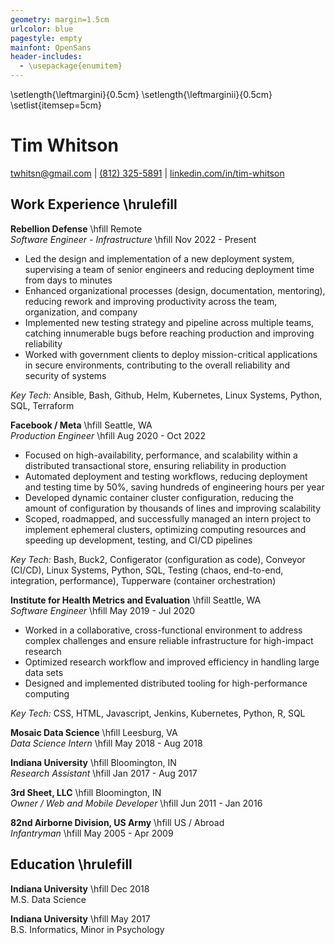 ```yaml
---
geometry: margin=1.5cm
urlcolor: blue
pagestyle: empty
mainfont: OpenSans
header-includes:
  - \usepackage{enumitem}
---
```

\setlength{\leftmargini}{0.5cm}
\setlength{\leftmarginii}{0.5cm}
\setlist{itemsep=5cm} 

# Tim Whitson
[twhitsn@gmail.com](mailto:twhitsn@gmail.com) | [(812) 325-5891](tel:8123255891) | [linkedin.com/in/tim-whitson](https://linkedin.com/in/tim-whitson)

## Work Experience \hrulefill

**Rebellion Defense** \hfill Remote  
*Software Engineer - Infrastructure* \hfill Nov 2022 - Present

- Led the design and implementation of a new deployment system, supervising a team of senior engineers and reducing deployment time from days to minutes
- Enhanced organizational processes (design, documentation, mentoring), reducing rework and improving productivity across the team, organization, and company
- Implemented new testing strategy and pipeline across multiple teams, catching innumerable bugs before reaching production and improving reliability
- Worked with government clients to deploy mission-critical applications in secure environments, contributing to the overall reliability and security of systems

*Key Tech:* Ansible, Bash, Github, Helm, Kubernetes, Linux Systems, Python, SQL, Terraform
<br>  

**Facebook / Meta** \hfill Seattle, WA   
*Production Engineer* \hfill Aug 2020 - Oct 2022  

- Focused on high-availability, performance, and scalability within a distributed transactional store, ensuring reliability in production
- Automated deployment and testing workflows, reducing deployment and testing time by 50%, saving hundreds of engineering hours per year
- Developed dynamic container cluster configuration, reducing the amount of configuration by thousands of lines and improving scalability
- Scoped, roadmapped, and successfully managed an intern project to implement ephemeral clusters, optimizing computing resources and speeding up development, testing, and CI/CD pipelines

*Key Tech:* Bash, Buck2, Configerator (configuration as code), Conveyor (CI/CD), Linux Systems, Python, SQL, Testing (chaos, end-to-end, integration, performance), Tupperware (container orchestration)
<br>  
 
**Institute for Health Metrics and Evaluation** \hfill Seattle, WA  
*Software Engineer* \hfill May 2019 - Jul 2020  

- Worked in a collaborative, cross-functional environment to address complex challenges and ensure reliable infrastructure for high-impact research
- Optimized research workflow and improved efficiency in handling large data sets
- Designed and implemented distributed tooling for high-performance computing

*Key Tech:* CSS, HTML, Javascript, Jenkins, Kubernetes, Python, R, SQL
<br>  

**Mosaic Data Science** \hfill Leesburg, VA  
*Data Science Intern* \hfill May 2018 - Aug 2018     

**Indiana University** \hfill Bloomington, IN  
*Research Assistant* \hfill Jan 2017 - Aug 2017  

**3rd Sheet, LLC** \hfill Bloomington, IN  
*Owner / Web and Mobile Developer* \hfill Jun 2011 - Jan 2016  

**82nd Airborne Division, US Army** \hfill US / Abroad  
*Infantryman* \hfill May 2005 - Apr 2009  

## Education \hrulefill

**Indiana University** \hfill Dec 2018  
M.S. Data Science

**Indiana University** \hfill May 2017  
B.S. Informatics, Minor in Psychology 


